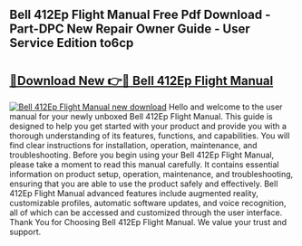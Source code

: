 ## Bell 412Ep Flight Manual Free Pdf Download - Part-DPC New Repair Owner Guide - User Service Edition to6cp

# <h2><a href="http://bc73848.oget.top/?id=Bell+412Ep+Flight+Manual">🔗Download New 👉🔴 Bell 412Ep Flight Manual</a></h2>

[![Bell 412Ep Flight Manual new download](https://i.imgur.com/5g1atiW.png)](http://bc73848.oget.top/?id=Bell+412Ep+Flight+Manual)
Hello and welcome to the user manual for your newly unboxed Bell 412Ep Flight Manual. This guide is designed to help you get started with your product and provide you with a thorough understanding of its features, functions, and capabilities. You will find clear instructions for installation, operation, maintenance, and troubleshooting. Before you begin using your Bell 412Ep Flight Manual, please take a moment to read this manual carefully. It contains essential information on product setup, operation, maintenance, and troubleshooting, ensuring that you are able to use the product safely and effectively. Bell 412Ep Flight Manual advanced features include augmented reality, customizable profiles, automatic software updates, and voice recognition, all of which can be accessed and customized through the user interface. Thank You for Choosing Bell 412Ep Flight Manual. We value your trust and support.
